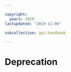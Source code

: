 ```yaml
---

copyright:
  years: 2019
lastupdated: "2019-11-06"

subcollection: api-handbook

---
```


# Deprecation